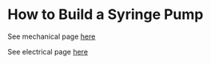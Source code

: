 # How to Build a Syringe Pump

See mechanical page [here](/Syringe-Pump/mechanical)

See electrical page [here](/Syringe-Pump/electrical)
